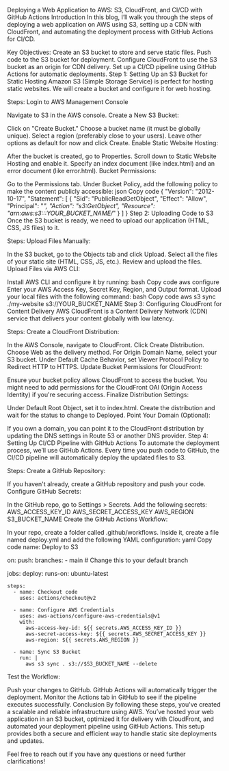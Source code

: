 Deploying a Web Application to AWS: S3, CloudFront, and CI/CD with GitHub Actions
Introduction
In this blog, I’ll walk you through the steps of deploying a web application on AWS using S3, setting up a CDN with CloudFront, and automating the deployment process with GitHub Actions for CI/CD.

Key Objectives:
Create an S3 bucket to store and serve static files.
Push code to the S3 bucket for deployment.
Configure CloudFront to use the S3 bucket as an origin for CDN delivery.
Set up a CI/CD pipeline using GitHub Actions for automatic deployments.
Step 1: Setting Up an S3 Bucket for Static Hosting
Amazon S3 (Simple Storage Service) is perfect for hosting static websites. We will create a bucket and configure it for web hosting.

Steps:
Login to AWS Management Console

Navigate to S3 in the AWS console.
Create a New S3 Bucket:

Click on "Create Bucket."
Choose a bucket name (it must be globally unique).
Select a region (preferably close to your users).
Leave other options as default for now and click Create.
Enable Static Website Hosting:

After the bucket is created, go to Properties.
Scroll down to Static Website Hosting and enable it.
Specify an index document (like index.html) and an error document (like error.html).
Bucket Permissions:

Go to the Permissions tab.
Under Bucket Policy, add the following policy to make the content publicly accessible:
json
Copy code
{
  "Version": "2012-10-17",
  "Statement": [
    {
      "Sid": "PublicReadGetObject",
      "Effect": "Allow",
      "Principal": "*",
      "Action": "s3:GetObject",
      "Resource": "arn:aws:s3:::YOUR_BUCKET_NAME/*"
    }
  ]
}
Step 2: Uploading Code to S3
Once the S3 bucket is ready, we need to upload our application (HTML, CSS, JS files) to it.

Steps:
Upload Files Manually:

In the S3 bucket, go to the Objects tab and click Upload.
Select all the files of your static site (HTML, CSS, JS, etc.).
Review and upload the files.
Upload Files via AWS CLI:

Install AWS CLI and configure it by running:
bash
Copy code
aws configure
Enter your AWS Access Key, Secret Key, Region, and Output format.
Upload your local files with the following command:
bash
Copy code
aws s3 sync ./my-website s3://YOUR_BUCKET_NAME
Step 3: Configuring CloudFront for Content Delivery
AWS CloudFront is a Content Delivery Network (CDN) service that delivers your content globally with low latency.

Steps:
Create a CloudFront Distribution:

In the AWS Console, navigate to CloudFront.
Click Create Distribution.
Choose Web as the delivery method.
For Origin Domain Name, select your S3 bucket.
Under Default Cache Behavior, set Viewer Protocol Policy to Redirect HTTP to HTTPS.
Update Bucket Permissions for CloudFront:

Ensure your bucket policy allows CloudFront to access the bucket. You might need to add permissions for the CloudFront OAI (Origin Access Identity) if you're securing access.
Finalize Distribution Settings:

Under Default Root Object, set it to index.html.
Create the distribution and wait for the status to change to Deployed.
Point Your Domain (Optional):

If you own a domain, you can point it to the CloudFront distribution by updating the DNS settings in Route 53 or another DNS provider.
Step 4: Setting Up CI/CD Pipeline with GitHub Actions
To automate the deployment process, we’ll use GitHub Actions. Every time you push code to GitHub, the CI/CD pipeline will automatically deploy the updated files to S3.

Steps:
Create a GitHub Repository:

If you haven't already, create a GitHub repository and push your code.
Configure GitHub Secrets:

In the GitHub repo, go to Settings > Secrets.
Add the following secrets:
AWS_ACCESS_KEY_ID
AWS_SECRET_ACCESS_KEY
AWS_REGION
S3_BUCKET_NAME
Create the GitHub Actions Workflow:

In your repo, create a folder called .github/workflows.
Inside it, create a file named deploy.yml and add the following YAML configuration:
yaml
Copy code
name: Deploy to S3

on:
  push:
    branches:
      - main  # Change this to your default branch

jobs:
  deploy:
    runs-on: ubuntu-latest

    steps:
      - name: Checkout code
        uses: actions/checkout@v2

      - name: Configure AWS Credentials
        uses: aws-actions/configure-aws-credentials@v1
        with:
          aws-access-key-id: ${{ secrets.AWS_ACCESS_KEY_ID }}
          aws-secret-access-key: ${{ secrets.AWS_SECRET_ACCESS_KEY }}
          aws-region: ${{ secrets.AWS_REGION }}

      - name: Sync S3 Bucket
        run: |
          aws s3 sync . s3://$S3_BUCKET_NAME --delete
Test the Workflow:

Push your changes to GitHub. GitHub Actions will automatically trigger the deployment.
Monitor the Actions tab in GitHub to see if the pipeline executes successfully.
Conclusion
By following these steps, you've created a scalable and reliable infrastructure using AWS. You’ve hosted your web application in an S3 bucket, optimized it for delivery with CloudFront, and automated your deployment pipeline using GitHub Actions. This setup provides both a secure and efficient way to handle static site deployments and updates.

Feel free to reach out if you have any questions or need further clarifications!
